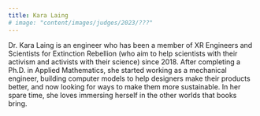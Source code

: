 ```yaml
---
title: Kara Laing
# image: "content/images/judges/2023/???"
---
```


Dr. Kara Laing is an engineer who has been a member of XR Engineers and Scientists for Extinction Rebellion (who aim to help scientists with their activism and activists with their science) since 2018. After completing a Ph.D. in Applied Mathematics, she started working as a mechanical engineer, building computer models to help designers make their products better, and now looking for ways to make them more sustainable. In her spare time, she loves immersing herself in the other worlds that books bring.